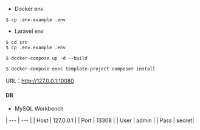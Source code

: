  * Docker env
```
$ cp .env-example .env
```

* Laravel env
```
$ cd src
$ cp .env.example .env
```

```
$ docker-compose up -d --build
```

```
$ docker-compose exec template-project composer install
```

URL：http://127.0.0.1:10080

#### DB

* MySQL Workbench

| --- | --- |
| Host | 127.0.0.1 |
| Port | 13308 |
| User | admin |
| Pass | secret|

